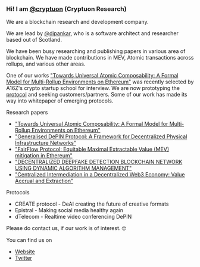 ### Hi! I am [@cryptuon](https://twitter.com/cryptuon) (Cryptuon Research)

We are a blockchain research and development company. 

We are lead by [@dipankar](https://github.com/dipankar), who is a software architect and researcher based out of Scotland. 

We have been busy researching and publishing papers in various area of blockchain. We have made contributions in MEV, Atomic transactions across rollups, and various other areas.

One of our works ["Towards Universal Atomic Composability: A Formal Model for Multi-Rollup Environments on Ethereum"](https://github.com/cryptuon/tesseract-paper) was recently selected by A16Z's crypto startup school for interview. We are now prototyping the [protocol](https://github.com/cryptuon/tesseract) and seeking customers/partners. Some of our work has made its way into whitepaper of emerging protocols. 

Research papers
 * ["Towards Universal Atomic Composability: A Formal Model for Multi-Rollup Environments on Ethereum"](https://github.com/cryptuon/tesseract-paper)
 * ["Generalised DePIN Protocol: A Framework for Decentralized Physical Infrastructure Networks"](https://github.com/cryptuon/generalised-depin-protocol)
 * ["FairFlow Protocol: Equitable Maximal Extractable Value (MEV) mitigation in Ethereum"](https://github.com/cryptuon/fairflow-protocol-paper)
 * ["DECENTRALIZED DEEPFAKE DETECTION BLOCKCHAIN NETWORK USING DYNAMIC ALGORITHM MANAGEMENT"](https://github.com/cryptuon/deepfake-detection-network)
 * ["Centralized Intermediation in a Decentralized Web3 Economy: Value Accrual and Extraction"](https://github.com/cryptuon/decentralised-web3-value-accrual)

Protocols  
 * CREATE protocol - DeAI creating the future of creative formats
 * Epistral - Making social media healthy again 
 * dTelecom - Realtime video conferencing DePIN 

Please do contact us, if our work is of interest. 🤓

You can find us on
 * [Website](https://cryptuon.com)
 * [Twitter](https://twitter.com/cryptuon)
